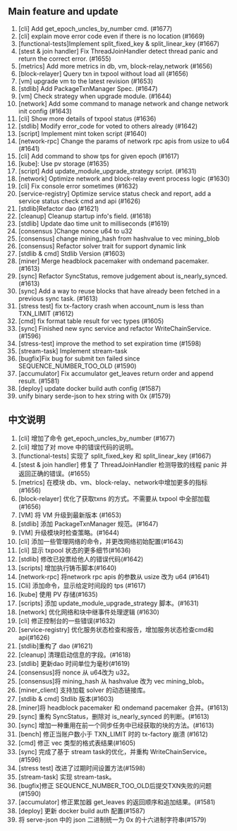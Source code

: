 ##  Main feature and update

1. [cli] Add get_epoch_uncles_by_number cmd. (#1677)
2. [cli] explain move error code even if there is no location (#1669)
3. [functional-tests]Implement split_fixed_key & split_linear_key (#1667)
4. [stest & join handler] Fix ThreadJoinHandler detect thread panic and return the correct error. (#1655)
5. [metrics] Add more metrics in db, vm, block-relay,network  (#1656)
6. [block-relayer] Query txn in txpool without load all (#1656)
7. [vm] upgrade vm to the latest revision  (#1653)
8. [stdlib] Add PackageTxnManager Spec. (#1647)
9. [vm] Check strategy when upgrade module. (#1644)
10. [network] Add some command to manage network and change network init config (#1643)
11. [cli] Show more details of txpool status (#1636)
12. [stdlib] Modify error_code for voted to others already (#1642)
13. [script] Implement mint token script (#1640)
14. [network-rpc] Change the params of network rpc apis from usize to u64 (#1641)
15. [cli] Add command to show tps for given epoch (#1617)
16. [kube]: Use pv storage (#1635)
17. [script] Add update_module_upgrade_strategy script. (#1631)
18. [network] Optimize network and block-relay event process logic (#1630)
19. [cli] Fix console error sometimes (#1632)
20. [service-registry] Optimize service status check and report, add a service status check cmd and api (#1626)
21. [stdlib]Refactor dao (#1621)
22. [cleanup] Cleanup startup info's field. (#1618)
23. [stdlib] Update dao time unit to milliseconds (#1619)
24. [consensus ]Change nonce u64 to u32
25. [consensus] change mining_hash from hashvalue to vec mining_blob
26. [consensus] Refactor solver trait for support dynamic link
27. [stdlib & cmd] Stdlib Version (#1603)
28. [miner] Merge headblock pacemaker with ondemand pacemaker. (#1613)
29. [sync] Refactor SyncStatus, remove judgement about is_nearly_synced. (#1613)
30. [sync] Add a way to reuse blocks that have already been fetched in a previous sync task. (#1613)
31. [stress test] fix tx-factory crash when account_num is less than TXN_LIMIT (#1612)
32. [cmd] fix format table result for vec types (#1605)
33. [sync] Finished new sync service and refactor WriteChainService. (#1596)
34. [stress-test] improve the method to set expiration time (#1598)
35. [stream-task] Implement stream-task
36. [bugfix]Fix bug for submit txn failed since SEQUENCE_NUMBER_TOO_OLD (#1590)
37. [accumulator] Fix accumulator get_leaves return order and append result. (#1581)
38. [deploy] update docker build auth config (#1587)
39. unify binary serde-json to hex string with 0x (#1579)

## 中文说明

1. [cli] 增加了命令 get_epoch_uncles_by_number (#1677)
2. [cli] 增加了对 move 中的错误代码的说明。
3. [functional-tests] 实现了 split_fixed_key 和 split_linear_key (#1667)
4. [stest & join handler] 修复了 ThreadJoinHandler 检测导致的线程 panic 并返回正确的错误。(#1655)
5. [metrics] 在模块 db、vm、block-relay、network中增加更多的指标 (#1656)
6. [block-relayer] 优化了获取txns 的方式。不需要从 txpool 中全部加载 (#1656)
7. [VM] 将 VM 升级到最新版本 (#1653)
8. [stdlib] 添加 PackageTxnManager 规范。(#1647)
9. [VM] 升级模块时检查策略。(#1644)
10. [cli] 添加一些管理网络的命令，并更改网络初始配置(#1643)
11. [cli] 显示 txpool 状态的更多细节(#1636)
12. [stdlib] 修改已投票给他人的错误代码(#1642)
13. [scripts] 增加执行铸币脚本(#1640)
14. [network-rpc] 将network rpc apis 的参数从 usize 改为 u64 (#1641)
15. [Cli] 添加命令，显示给定时间段的 tps (#1617)
16. [kube] 使用 PV 存储(#1635)
17. [scripts] 添加 update_module_upgrade_strategy 脚本。(#1631)
18. [network] 优化网络和块中继事件处理逻辑 (#1630)
19. [cli] 修正控制台的一些错误(#1632)
20. [service-registry] 优化服务状态检查和报告，增加服务状态检查cmd和api(#1626)
21. [stdlib]重构了 dao (#1621)
22. [cleanup] 清理启动信息的字段。(#1618)
23. [stdlib] 更新dao 时间单位为毫秒(#1619)
24. [consensus]将 nonce 从 u64改为 u32。
25. [consensus]将 mining_hash 从 hashvalue 改为 vec mining_blob。
26. [miner_client] 支持加载 solver 的动态链接库。
27. [stdlib & cmd] Stdlib 版本(#1603)
28. [miner]将 headblock pacemaker 和 ondemand pacemaker 合并。(#1613)
29. [sync] 重构 SyncStatus，删除对 is_nearly_synced 的判断。(#1613)
30. [sync] 增加一种重用在前一个同步任务中已经获取的块的方法。(#1613)
31. [bench] 修正当账户数小于 TXN_LIMIT 时的 tx-factory 崩溃 (#1612)
32. [cmd] 修正 vec 类型的格式表结果(#1605)
33. [sync] 完成了基于 stream task的优化，并重构 WriteChainService。(#1596)
34. [stress test] 改进了过期时间设置方法(#1598)
35. [stream-task] 实现 stream-task。
36. [bugfix]修正 SEQUENCE_NUMBER_TOO_OLD后提交TXN失败的问题(#1590)
37. [accumulator] 修正累加器 get_leaves 的返回顺序和追加结果。(#1581)
38. [deploy] 更新 docker build auth 配置(#1587)
39. 将 serve-json 中的 json 二进制统一为 0x 的十六进制字符串(#1579)
